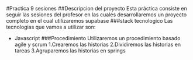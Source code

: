 #Practica 9 sesiones
##Descripcion del proyecto
Esta práctica consiste en seguir las sesiones del profesor en las cuales desarrollaremos un proyecto completo en el cual utilizaremos supabase
###stack tecnologico
Las tecnologias que vamos a utilizar son:
- Javascript
###Procedimiento
Utilizaremos un procedimiento basado agile y scrum
1.Crearemos las historias
2.Dividiremos las historias en tareas
3.Agruparemos las historias en springs
